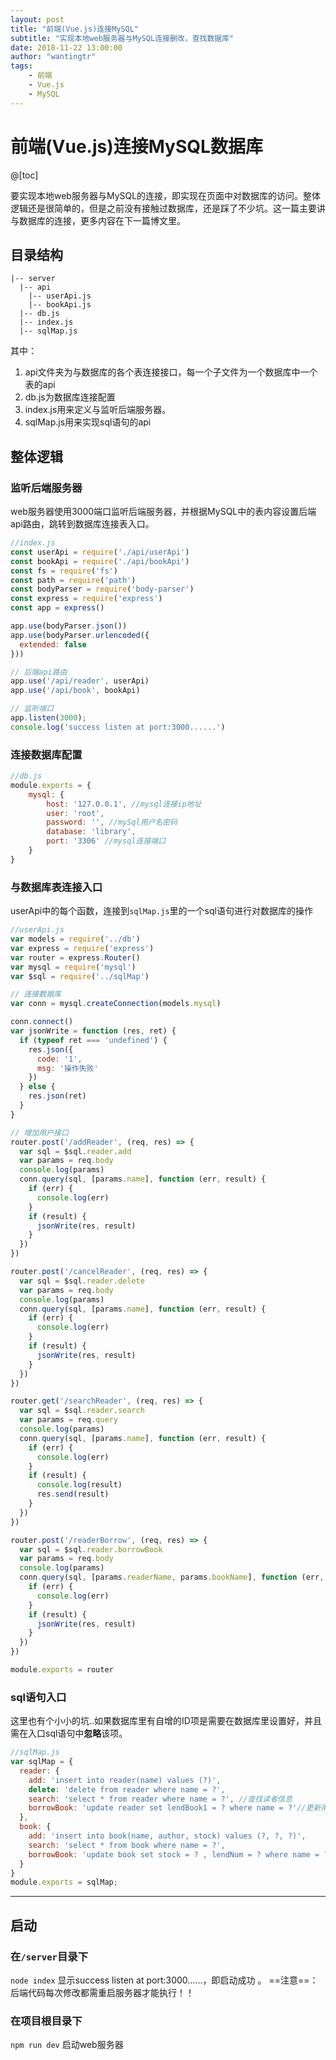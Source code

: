 ```yaml
---
layout: post
title: "前端(Vue.js)连接MySQL"
subtitle: "实现本地web服务器与MySQL连接删改，查找数据库"
date: 2018-11-22 13:00:00
author: "wantingtr"
tags:
    - 前端
    - Vue.js
    - MySQL
---
```

# 前端(Vue.js)连接MySQL数据库
@[toc]

要实现本地web服务器与MySQL的连接，即实现在页面中对数据库的访问。整体逻辑还是很简单的，但是之前没有接触过数据库，还是踩了不少坑。这一篇主要讲与数据库的连接，更多内容在下一篇博文里。

## 目录结构
```
|-- server
  |-- api
    |-- userApi.js
    |-- bookApi.js
  |-- db.js
  |-- index.js
  |-- sqlMap.js
```
其中：
1. api文件夹为与数据库的各个表连接接口，每一个子文件为一个数据库中一个表的api
2. db.js为数据库连接配置
3. index.js用来定义与监听后端服务器。
4. sqlMap.js用来实现sql语句的api

## 整体逻辑

### 监听后端服务器
web服务器使用3000端口监听后端服务器，并根据MySQL中的表内容设置后端api路由，跳转到数据库连接表入口。
```js
//index.js
const userApi = require('./api/userApi')
const bookApi = require('./api/bookApi')
const fs = require('fs')
const path = require('path')
const bodyParser = require('body-parser')
const express = require('express')
const app = express()

app.use(bodyParser.json())
app.use(bodyParser.urlencoded({
  extended: false
}))

// 后端api路由
app.use('/api/reader', userApi)
app.use('/api/book', bookApi)

// 监听端口
app.listen(3000);
console.log('success listen at port:3000......')
```

### 连接数据库配置
```js
//db.js
module.exports = {
    mysql: {
        host: '127.0.0.1', //mysql连接ip地址
        user: 'root',
        password: '', //mySql用户名密码
        database: 'library',
        port: '3306' //mysql连接端口
    }
}
```

### 与数据库表连接入口

userApi中的每个函数，连接到`sqlMap.js`里的一个sql语句进行对数据库的操作

```js
//userApi.js
var models = require('../db')
var express = require('express')
var router = express.Router()
var mysql = require('mysql')
var $sql = require('../sqlMap')

// 连接数据库
var conn = mysql.createConnection(models.mysql)

conn.connect()
var jsonWrite = function (res, ret) {
  if (typeof ret === 'undefined') {
    res.json({
      code: '1',
      msg: '操作失败'
    })
  } else {
    res.json(ret)
  }
}

// 增加用户接口
router.post('/addReader', (req, res) => {
  var sql = $sql.reader.add
  var params = req.body
  console.log(params)
  conn.query(sql, [params.name], function (err, result) {
    if (err) {
      console.log(err)
    }
    if (result) {
      jsonWrite(res, result)
    }
  })
})

router.post('/cancelReader', (req, res) => {
  var sql = $sql.reader.delete
  var params = req.body
  console.log(params)
  conn.query(sql, [params.name], function (err, result) {
    if (err) {
      console.log(err)
    }
    if (result) {
      jsonWrite(res, result)
    }
  })
})

router.get('/searchReader', (req, res) => {
  var sql = $sql.reader.search
  var params = req.query
  console.log(params)
  conn.query(sql, [params.name], function (err, result) {
    if (err) {
      console.log(err)
    }
    if (result) {
      console.log(result)
      res.send(result)
    }
  })
})

router.post('/readerBorrow', (req, res) => {
  var sql = $sql.reader.borrowBook
  var params = req.body
  console.log(params)
  conn.query(sql, [params.readerName, params.bookName], function (err, result) {
    if (err) {
      console.log(err)
    }
    if (result) {
      jsonWrite(res, result)
    }
  })
})

module.exports = router
```


### sql语句入口
这里也有个小小的坑..如果数据库里有自增的ID项是需要在数据库里设置好，并且需在入口sql语句中**忽略**该项。
```js
//sqlMap.js
var sqlMap = {
  reader: {
    add: 'insert into reader(name) values (?)',
    delete: 'delete from reader where name = ?',
    search: 'select * from reader where name = ?', //查找读者信息
    borrowBook: 'update reader set lendBook1 = ? where name = ?'//更新用户表中的已借阅书籍
  },
  book: {
    add: 'insert into book(name, author, stock) values (?, ?, ?)',
    search: 'select * from book where name = ?',
    borrowBook: 'update book set stock = ? , lendNum = ? where name = ?'//更新书籍表中的库存
  }
}
module.exports = sqlMap;
```
***
## 启动

### 在`/server`目录下  
`node index`
显示success listen at port:3000......，即启动成功 。
==注意==：后端代码每次修改都需重启服务器才能执行！！

### 在项目根目录下
`npm run dev` 启动web服务器